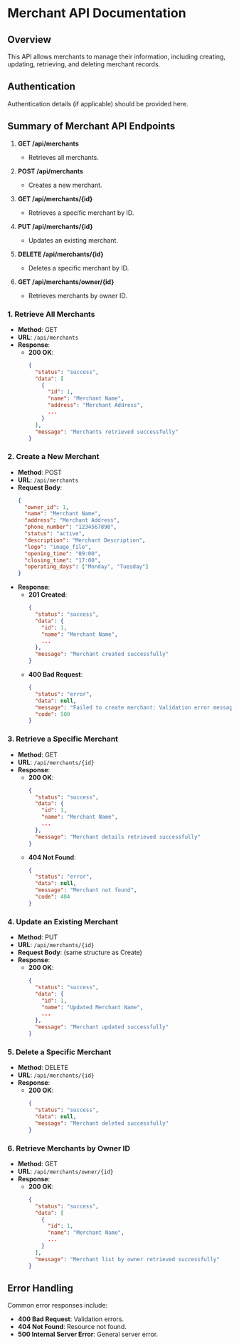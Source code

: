 # Merchant API Documentation

## Overview
This API allows merchants to manage their information, including creating, updating, retrieving, and deleting merchant records.

## Authentication
Authentication details (if applicable) should be provided here.

## Summary of Merchant API Endpoints
1. **GET /api/merchants**
   - Retrieves all merchants.

2. **POST /api/merchants**
   - Creates a new merchant.

3. **GET /api/merchants/{id}**
   - Retrieves a specific merchant by ID.

4. **PUT /api/merchants/{id}**
   - Updates an existing merchant.

5. **DELETE /api/merchants/{id}**
   - Deletes a specific merchant by ID.

6. **GET /api/merchants/owner/{id}**
   - Retrieves merchants by owner ID.


### 1. Retrieve All Merchants
- **Method**: GET
- **URL**: `/api/merchants`
- **Response**:
  - **200 OK**: 
    ```json
    {
      "status": "success",
      "data": [
        {
          "id": 1,
          "name": "Merchant Name",
          "address": "Merchant Address",
          ...
        }
      ],
      "message": "Merchants retrieved successfully"
    }
    ```

### 2. Create a New Merchant
- **Method**: POST
- **URL**: `/api/merchants`
- **Request Body**:
  ```json
  {
    "owner_id": 1,
    "name": "Merchant Name",
    "address": "Merchant Address",
    "phone_number": "1234567890",
    "status": "active",
    "description": "Merchant Description",
    "logo": "image_file",
    "opening_time": "09:00",
    "closing_time": "17:00",
    "operating_days": ["Monday", "Tuesday"]
  }
  ```
- **Response**:
  - **201 Created**: 
    ```json
    {
      "status": "success",
      "data": {
        "id": 1,
        "name": "Merchant Name",
        ...
      },
      "message": "Merchant created successfully"
    }
    ```
  - **400 Bad Request**: 
    ```json
    {
      "status": "error",
      "data": null,
      "message": "Failed to create merchant: Validation error message",
      "code": 500
    }
    ```

### 3. Retrieve a Specific Merchant
- **Method**: GET
- **URL**: `/api/merchants/{id}`
- **Response**:
  - **200 OK**: 
    ```json
    {
      "status": "success",
      "data": {
        "id": 1,
        "name": "Merchant Name",
        ...
      },
      "message": "Merchant details retrieved successfully"
    }
    ```
  - **404 Not Found**: 
    ```json
    {
      "status": "error",
      "data": null,
      "message": "Merchant not found",
      "code": 404
    }
    ```

### 4. Update an Existing Merchant
- **Method**: PUT
- **URL**: `/api/merchants/{id}`
- **Request Body**: (same structure as Create)
- **Response**:
  - **200 OK**: 
    ```json
    {
      "status": "success",
      "data": {
        "id": 1,
        "name": "Updated Merchant Name",
        ...
      },
      "message": "Merchant updated successfully"
    }
    ```

### 5. Delete a Specific Merchant
- **Method**: DELETE
- **URL**: `/api/merchants/{id}`
- **Response**:
  - **200 OK**: 
    ```json
    {
      "status": "success",
      "data": null,
      "message": "Merchant deleted successfully"
    }
    ```

### 6. Retrieve Merchants by Owner ID
- **Method**: GET
- **URL**: `/api/merchants/owner/{id}`
- **Response**:
  - **200 OK**: 
    ```json
    {
      "status": "success",
      "data": [
        {
          "id": 1,
          "name": "Merchant Name",
          ...
        }
      ],
      "message": "Merchant list by owner retrieved successfully"
    }
    ```

## Error Handling
Common error responses include:
- **400 Bad Request**: Validation errors.
- **404 Not Found**: Resource not found.
- **500 Internal Server Error**: General server error.

